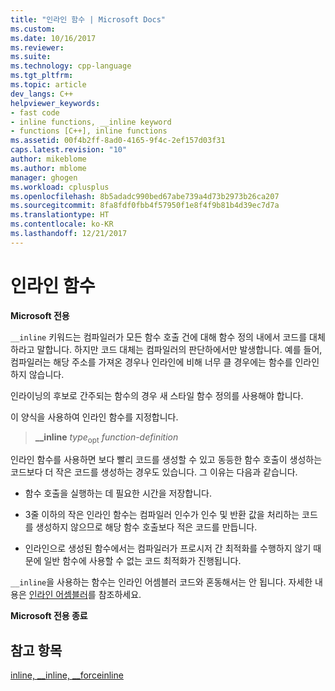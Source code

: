 ```yaml
---
title: "인라인 함수 | Microsoft Docs"
ms.custom: 
ms.date: 10/16/2017
ms.reviewer: 
ms.suite: 
ms.technology: cpp-language
ms.tgt_pltfrm: 
ms.topic: article
dev_langs: C++
helpviewer_keywords:
- fast code
- inline functions, __inline keyword
- functions [C++], inline functions
ms.assetid: 00f4b2ff-8ad0-4165-9f4c-2ef157d03f31
caps.latest.revision: "10"
author: mikeblome
ms.author: mblome
manager: ghogen
ms.workload: cplusplus
ms.openlocfilehash: 8b5adadc990bed67abe739a4d73b2973b26ca207
ms.sourcegitcommit: 8fa8fdf0fbb4f57950f1e8f4f9b81b4d39ec7d7a
ms.translationtype: HT
ms.contentlocale: ko-KR
ms.lasthandoff: 12/21/2017
---
```

# <a name="inline-functions"></a>인라인 함수

**Microsoft 전용**

`__inline` 키워드는 컴파일러가 모든 함수 호출 건에 대해 함수 정의 내에서 코드를 대체하라고 말합니다. 하지만 코드 대체는 컴파일러의 판단하에서만 발생합니다. 예를 들어, 컴파일러는 해당 주소를 가져온 경우나 인라인에 비해 너무 클 경우에는 함수를 인라인하지 않습니다.

인라이닝의 후보로 간주되는 함수의 경우 새 스타일 함수 정의를 사용해야 합니다.

이 양식을 사용하여 인라인 함수를 지정합니다.

> **__inline** *type*<sub>opt</sub> *function-definition*

인라인 함수를 사용하면 보다 빨리 코드를 생성할 수 있고 동등한 함수 호출이 생성하는 코드보다 더 작은 코드를 생성하는 경우도 있습니다. 그 이유는 다음과 같습니다.

- 함수 호출을 실행하는 데 필요한 시간을 저장합니다.

- 3줄 이하의 작은 인라인 함수는 컴파일러 인수가 인수 및 반환 값을 처리하는 코드를 생성하지 않으므로 해당 함수 호출보다 적은 코드를 만듭니다.

- 인라인으로 생성된 함수에서는 컴파일러가 프로시저 간 최적화를 수행하지 않기 때문에 일반 함수에 사용할 수 없는 코드 최적화가 진행됩니다.

`__inline`을 사용하는 함수는 인라인 어셈블러 코드와 혼동해서는 안 됩니다. 자세한 내용은 [인라인 어셈블러](../c-language/inline-assembler-c.md)를 참조하세요.

**Microsoft 전용 종료**  

## <a name="see-also"></a>참고 항목

[inline, __inline, \__forceinline](../cpp/inline-functions-cpp.md)

